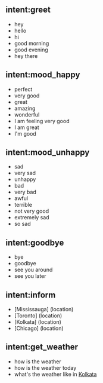 ## intent:greet
- hey
- hello
- hi
- good morning
- good evening
- hey there

## intent:mood_happy
- perfect
- very good
- great
- amazing
- wonderful
- I am feeling very good
- I am great
- I'm good

## intent:mood_unhappy
- sad
- very sad
- unhappy
- bad
- very bad
- awful
- terrible
- not very good
- extremely sad
- so sad

## intent:goodbye
- bye
- goodbye
- see you around
- see you later

## intent:inform
- [Mississauga] (location)
- [Toronto] (location)
- [Kolkata] (location)
- [Chicago] (location)

## intent:get_weather
- how is the weather
- how is the weather today
- what's the weather like in [Kolkata](location)